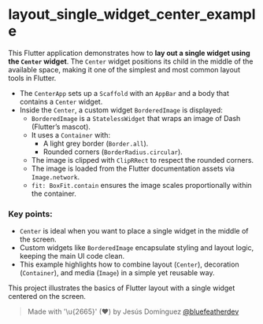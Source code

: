 # layout_single_widget_center_example

This Flutter application demonstrates how to **lay out a single widget using the `Center` widget**. The `Center` widget positions its child in the middle of the available space, making it one of the simplest and most common layout tools in Flutter.

- The `CenterApp` sets up a `Scaffold` with an `AppBar` and a body that contains a `Center` widget.
- Inside the `Center`, a custom widget `BorderedImage` is displayed:
  - `BorderedImage` is a `StatelessWidget` that wraps an image of Dash (Flutter’s mascot).
  - It uses a `Container` with:
    - A light grey border (`Border.all`).
    - Rounded corners (`BorderRadius.circular`).
  - The image is clipped with `ClipRRect` to respect the rounded corners.
  - The image is loaded from the Flutter documentation assets via `Image.network`.
  - `fit: BoxFit.contain` ensures the image scales proportionally within the container.

### Key points:
- `Center` is ideal when you want to place a single widget in the middle of the screen.
- Custom widgets like `BorderedImage` encapsulate styling and layout logic, keeping the main UI code clean.
- This example highlights how to combine layout (`Center`), decoration (`Container`), and media (`Image`) in a simple yet reusable way.

This project illustrates the basics of Flutter layout with a single widget centered on the screen.

> Made with '\u{2665}' (♥) by Jesús Domínguez [@bluefeatherdev](https://github.com/bluefeatherdev)
